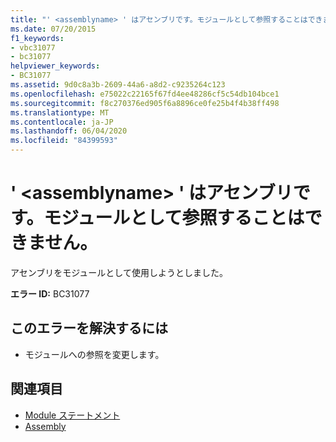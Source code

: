 ```yaml
---
title: "' <assemblyname> ' はアセンブリです。モジュールとして参照することはできません。"
ms.date: 07/20/2015
f1_keywords:
- vbc31077
- bc31077
helpviewer_keywords:
- BC31077
ms.assetid: 9d0c8a3b-2609-44a6-a8d2-c9235264c123
ms.openlocfilehash: e75022c22165f67fd4ee48286cf5c54db104bce1
ms.sourcegitcommit: f8c270376ed905f6a8896ce0fe25b4f4b38ff498
ms.translationtype: MT
ms.contentlocale: ja-JP
ms.lasthandoff: 06/04/2020
ms.locfileid: "84399593"
---
```

# <a name="assemblyname-is-an-assembly-and-cannot-be-referenced-as-a-module"></a>' \<assemblyname> ' はアセンブリです。モジュールとして参照することはできません。
アセンブリをモジュールとして使用しようとしました。  
  
 **エラー ID:** BC31077  
  
## <a name="to-correct-this-error"></a>このエラーを解決するには  
  
- モジュールへの参照を変更します。  
  
## <a name="see-also"></a>関連項目

- [Module ステートメント](../language-reference/statements/module-statement.md)
- [Assembly](../language-reference/modifiers/assembly.md)
